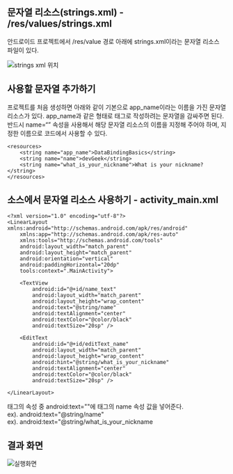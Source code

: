 ## 문자열 리소스(strings.xml) - /res/values/strings.xml

안드로이드 프로젝트에서 /res/value 경로 아래에 strings.xml이라는 문자열 리소스 파일이 있다.

![strings xml 위치](https://user-images.githubusercontent.com/40654227/137754133-f1a851c5-d960-4d26-bdef-0408242f37cc.png)

## 사용할 문자열 추가하기

프로젝트를 처음 생성하면 아래와 같이 기본으로 app\_name이라는 이름을 가진 문자열 리소스가 있다. app\_name과 같은 형태로 태그로 작성하려는 문자열을 감싸주면 된다. 반드시 name=“” 속성을 사용해서 해당 문자열 리소스의 이름을 지정해 주어야 하며, 지정한 이름으로 코드에서 사용할 수 있다.

```
<resources>
    <string name="app_name">DataBindingBasics</string>
    <string name="name">devGeek</string>
    <string name="what_is_your_nickname">What is your nickname?</string>
</resources>
```

## 소스에서 문자열 리소스 사용하기 - activity\_main.xml

```
<?xml version="1.0" encoding="utf-8"?>
<LinearLayout xmlns:android="http://schemas.android.com/apk/res/android"
    xmlns:app="http://schemas.android.com/apk/res-auto"
    xmlns:tools="http://schemas.android.com/tools"
    android:layout_width="match_parent"
    android:layout_height="match_parent"
    android:orientation="vertical"
    android:paddingHorizontal="20dp"
    tools:context=".MainActivity">

    <TextView
        android:id="@+id/name_text"
        android:layout_width="match_parent"
        android:layout_height="wrap_content"
        android:text="@string/name"
        android:textAlignment="center"
        android:textColor="@color/black"
        android:textSize="20sp" />

    <EditText
        android:id="@+id/editText_name"
        android:layout_width="match_parent"
        android:layout_height="wrap_content"
        android:hint="@string/what_is_your_nickname"
        android:textAlignment="center"
        android:textColor="@color/black"
        android:textSize="20sp" />

</LinearLayout>
```

**<TextView>** 태그의 속성 중 android:text=""에 **<string>** 태그의 name 속성 값을 넣어준다.  
ex). android:text="@string/name"  
ex). android:text="@string/what\_is\_your\_nickname

## 결과 화면

![실행화면](https://user-images.githubusercontent.com/40654227/137757345-923b6dbd-b034-4f5d-9fd1-20c81224181c.png)
